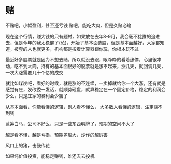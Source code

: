# 赌

不赌吧，小幅盈利，甚至还亏钱
赌吧，能吃大肉，但是久赌必输

现在这个行情，赚大钱的只有题材，如果放在去年8-9月，我会毫不犹豫的追进去，但是今年的我太稳健了(怂)，开始了基本面选股，但是基本面越好，大家都知道，被套的人也就更多，机构都是按着计算器跟你玩，你根本玩不过

最近好多股票就是因为不想去赌，所以就没去跟，眼睁睁的看着涨停，心里很冲动，吃不到大肉，持有的基本面很好的股票就是涨不起来，涨几天，就回调几天，一次大涨需要几十个亿的成交

就比如煤炭吧，看好的时候，就是涨的不连续，一卖掉就给你一个大涨，还有就是感觉有庄，发改委一发话，就顺势砸盘，就算稳定在一个固定价格，稳定的利润会少么，只是庄家的暴利会少罢了

从基本面看，你能看懂的逻辑，别人看不懂么，
大多数人看懂的逻辑，注定赚不到钱

蓝筹白马，公司不好么，只是一些东西明牌了，预期的空间不大了

越是看不懂，越是亏损，预期差越大，炒作的越厉害

风口上的猪，击鼓传花

如果纯价值投资，能稳定赚钱，谁还去去投机
